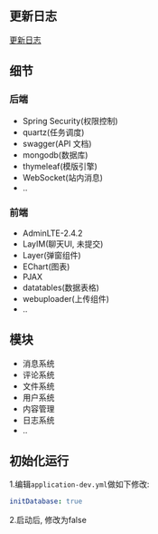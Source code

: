 ## 更新日志
[更新日志](/change-log.md)

## 细节
### 后端
- Spring Security(权限控制)
- quartz(任务调度)
- swagger(API 文档)
- mongodb(数据库)
- thymeleaf(模版引擎)
- WebSocket(站内消息)
- ..

### 前端
- AdminLTE-2.4.2
- LayIM(聊天UI, 未提交)
- Layer(弹窗组件)
- EChart(图表)
- PJAX
- datatables(数据表格)
- webuploader(上传组件)
- ..

## 模块
- 消息系统
- 评论系统
- 文件系统
- 用户系统
- 内容管理
- 日志系统
- ..


## 初始化运行

1.编辑`application-dev.yml`做如下修改:
```yaml
initDatabase: true
```
2.启动后, 修改为false